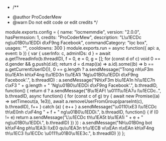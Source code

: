 - /**
* @author ProCoderMew
* @warn Do not edit code or edit credits
*/


module.exports.config = {
    name: "locmemmdie",
    version: "2.0.0",
    hasPermssion: 1,
    credits: "ProCoderMew",
    description: "L\u1ECDc ng\u01B0\u1EDDi d\xF9ng Facebook",
    commandCategory: "lọc box",
    usages: "",
    cooldowns: 300
}
module.exports.run = async function({ api: a, event: b }) {
    var { userInfo: c, adminIDs: d } = await a.getThreadInfo(b.threadID), f = 0, e = 0, g = [];
    for (const d of c) void 0 == d.gender && g.push(d.id);
    return d = d.map((a) => a.id).some((b) => b == a.getCurrentUserID()), 0 == g.length ? a.sendMessage("Trong nh\xF3m b\u1EA1n kh\xF4ng t\u1ED3n t\u1EA1i 'Ng\u01B0\u1EDDi d\xF9ng Facebook'.", b.threadID) : a.sendMessage("Nh\xF3m b\u1EA1n hi\u1EC7n c\xF3 " + g.length + " 'Ng\u01B0\u1EDDi d\xF9ng Facebook'.", b.threadID, function() {
        return d ? a.sendMessage("B\u1EAFt \u0111\u1EA7u l\u1ECDc..", b.threadID, async function() {
            for (const c of g) try {
                await new Promise((a) => setTimeout(a, 1e3)),
                await a.removeUserFromGroup(parseInt(c), b.threadID),
                f++
            } catch (a) {
                e++
            }
            a.sendMessage("\u0110\xE3 l\u1ECDc th\xE0nh c\xF4ng " + f + " ng\u01B0\u1EDDi.", b.threadID, function() {
                if (0 != e) return a.sendMessage("L\u1ECDc th\u1EA5t b\u1EA1i " + e + " ng\u01B0\u1EDDi.", b.threadID)
            })
        }) : a.sendMessage("Nh\u01B0ng bot kh\xF4ng ph\u1EA3i l\xE0 qu\u1EA3n tr\u1ECB vi\xEAn n\xEAn kh\xF4ng th\u1EC3 l\u1ECDc \u0111\u01B0\u1EE3c.", b.threadID)
    })
};
